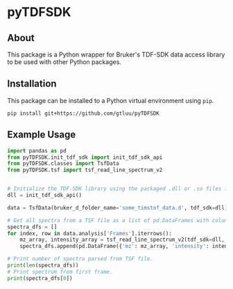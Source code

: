 # pyTDFSDK

## About
This package is a Python wrapper for Bruker's TDF-SDK data access library to be used with other Python packages.

## Installation
This package can be installed to a Python virtual environment using `pip`. 
```
pip install git+https://github.com/gtluu/pyTDFSDK
```

## Example Usage
```python
import pandas as pd
from pyTDFSDK.init_tdf_sdk import init_tdf_sdk_api
from pyTDFSDK.classes import TsfData
from pyTDFSDK.tsf import tsf_read_line_spectrum_v2


# Initialize the TDF-SDK library using the packaged .dll or .so files for Windows or Linux, respectively.
dll = init_tdf_sdk_api()

data = TsfData(bruker_d_folder_name='some_timstof_data.d', tdf_sdk=dll)

# Get all spectra from a TSF file as a list of pd.DataFrames with columns for m/z and intensity in centroid mode. 
spectra_dfs = []
for index, row in data.analysis['Frames'].iterrows():
    mz_array, intensity_array = tsf_read_line_spectrum_v2(tdf_sdk=dll, handle=data.handle, frame_id=int(row['Id']))
    spectra_dfs.append(pd.DataFrame({'mz': mz_array, 'intensity': intensity_array}))

# Print number of spectra parsed from TSF file.
print(len(spectra_dfs))
# Print spectrum from first frame.
print(spectra_dfs[0])
```
